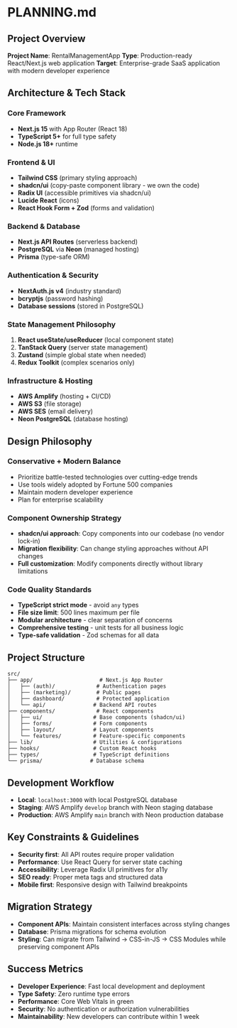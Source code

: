 # PLANNING.md

## Project Overview

**Project Name**: RentalManagementApp
**Type**: Production-ready React/Next.js web application
**Target**: Enterprise-grade SaaS application with modern developer experience

## Architecture & Tech Stack

### Core Framework

- **Next.js 15** with App Router (React 18)
- **TypeScript 5+** for full type safety
- **Node.js 18+** runtime

### Frontend & UI

- **Tailwind CSS** (primary styling approach)
- **shadcn/ui** (copy-paste component library - we own the code)
- **Radix UI** (accessible primitives via shadcn/ui)
- **Lucide React** (icons)
- **React Hook Form + Zod** (forms and validation)

### Backend & Database

- **Next.js API Routes** (serverless backend)
- **PostgreSQL** via **Neon** (managed hosting)
- **Prisma** (type-safe ORM)

### Authentication & Security

- **NextAuth.js v4** (industry standard)
- **bcryptjs** (password hashing)
- **Database sessions** (stored in PostgreSQL)

### State Management Philosophy

1. **React useState/useReducer** (local component state)
2. **TanStack Query** (server state management)
3. **Zustand** (simple global state when needed)
4. **Redux Toolkit** (complex scenarios only)

### Infrastructure & Hosting

- **AWS Amplify** (hosting + CI/CD)
- **AWS S3** (file storage)
- **AWS SES** (email delivery)
- **Neon PostgreSQL** (database hosting)

## Design Philosophy

### Conservative + Modern Balance

- Prioritize battle-tested technologies over cutting-edge trends
- Use tools widely adopted by Fortune 500 companies
- Maintain modern developer experience
- Plan for enterprise scalability

### Component Ownership Strategy

- **shadcn/ui approach**: Copy components into our codebase (no vendor lock-in)
- **Migration flexibility**: Can change styling approaches without API changes
- **Full customization**: Modify components directly without library limitations

### Code Quality Standards

- **TypeScript strict mode** - avoid `any` types
- **File size limit**: 500 lines maximum per file
- **Modular architecture** - clear separation of concerns
- **Comprehensive testing** - unit tests for all business logic
- **Type-safe validation** - Zod schemas for all data

## Project Structure

```
src/
├── app/                     # Next.js App Router
│   ├── (auth)/             # Authentication pages
│   ├── (marketing)/        # Public pages
│   ├── dashboard/          # Protected application
│   └── api/               # Backend API routes
├── components/             # React components
│   ├── ui/                # Base components (shadcn/ui)
│   ├── forms/             # Form components
│   ├── layout/            # Layout components
│   └── features/          # Feature-specific components
├── lib/                   # Utilities & configurations
├── hooks/                 # Custom React hooks
├── types/                 # TypeScript definitions
└── prisma/               # Database schema
```

## Development Workflow

- **Local**: `localhost:3000` with local PostgreSQL database
- **Staging**: AWS Amplify `develop` branch with Neon staging database
- **Production**: AWS Amplify `main` branch with Neon production database

## Key Constraints & Guidelines

- **Security first**: All API routes require proper validation
- **Performance**: Use React Query for server state caching
- **Accessibility**: Leverage Radix UI primitives for a11y
- **SEO ready**: Proper meta tags and structured data
- **Mobile first**: Responsive design with Tailwind breakpoints

## Migration Strategy

- **Component APIs**: Maintain consistent interfaces across styling changes
- **Database**: Prisma migrations for schema evolution
- **Styling**: Can migrate from Tailwind → CSS-in-JS → CSS Modules while preserving component APIs

## Success Metrics

- **Developer Experience**: Fast local development and deployment
- **Type Safety**: Zero runtime type errors
- **Performance**: Core Web Vitals in green
- **Security**: No authentication or authorization vulnerabilities
- **Maintainability**: New developers can contribute within 1 week

